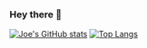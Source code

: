 ### Hey there 👋

[![Joe's GitHub stats](https://github-readme-stats.vercel.app/api?username=JoichiroAkimoto&theme=dark&show_icons=true&count_private=true&include_all_commits=1&custom_title=Joe's%20GitHub%20stats)](https://github.com/anuraghazra/github-readme-stats)
[![Top Langs](https://github-readme-stats.vercel.app/api/top-langs/?username=JoichiroAkimoto&theme=dark&layout=compact)](https://github.com/anuraghazra/github-readme-stats)



<!--
**JoichiroAkimoto/JoichiroAkimoto** is a ✨ _special_ ✨ repository because its `README.md` (this file) appears on your GitHub profile.

Here are some ideas to get you started:

- 🔭 I’m currently working on ...
- 🌱 I’m currently learning ...
- 👯 I’m looking to collaborate on ...
- 🤔 I’m looking for help with ...
- 💬 Ask me about ...
- 📫 How to reach me: ...
- 😄 Pronouns: ...
- ⚡ Fun fact: ...

Refferences
- 

-->
